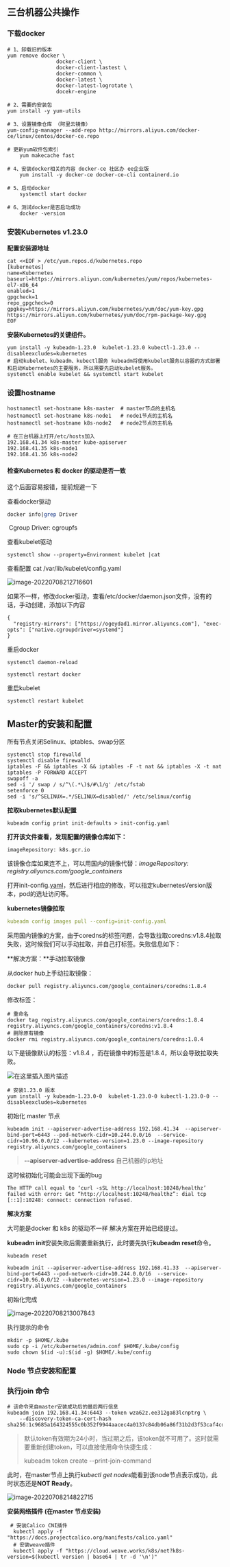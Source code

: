 ## 三台机器公共操作

### 下载docker

```shell
# 1、卸载旧的版本
yum remove docker \
				docker-client \
				docker-client-lastest \
				docker-common \
				docker-latest \
				docker-latest-logrotate \
				docekr-engine
				
# 2、需要的安装包
yum install -y yum-utils

# 3、设置镜像仓库 （阿里云镜像）
yum-config-manager --add-repo http://mirrors.aliyun.com/docker-ce/linux/centos/docker-ce.repo 

# 更新yum软件包索引
	yum makecache fast
	
# 4、安装docker相关的内容 docker-ce 社区办 ee企业版 
	yum install -y docker-ce docker-ce-cli containerd.io

# 5、启动docker
	systemctl start docker
	
# 6、测试docker是否启动成功
	docker -version
```

### 安装Kubernetes v1.23.0

**配置安装源地址**

```shell
cat <<EOF > /etc/yum.repos.d/kubernetes.repo
[kubernetes]
name=Kubernetes
baseurl=https://mirrors.aliyun.com/kubernetes/yum/repos/kubernetes-el7-x86_64
enabled=1
gpgcheck=1
repo_gpgcheck=0
gpgkey=https://mirrors.aliyun.com/kubernetes/yum/doc/yum-key.gpg https://mirrors.aliyun.com/kubernetes/yum/doc/rpm-package-key.gpg
EOF
```



**安装Kubernetes的关键组件。**

```shell
yum install -y kubeadm-1.23.0  kubelet-1.23.0 kubectl-1.23.0 --disableexcludes=kubernetes
# 启动kubelet、kubeadm、kubectl服务 kubeadm将使用kubelet服务以容器的方式部署和启动Kubernetes的主要服务，所以需要先启动kubelet服务。
systemctl enable kubelet && systemctl start kubelet
```



### **设置hostname**

```shell
hostnamectl set-hostname k8s-master  # master节点的主机名
hostnamectl set-hostname k8s-node1   # node1节点的主机名
hostnamectl set-hostname k8s-node2   # node2节点的主机名

# 在三台机器上打开/etc/hosts加入
192.168.41.34 k8s-master kube-apiserver
192.168.41.35 k8s-node1
192.168.41.36 k8s-node2
```

#### 检查Kubernetes 和 docker 的驱动是否一致

这个后面容易报错，提前规避一下

查看docker驱动

```perl
docker info|grep Driver
```

​	Cgroup Driver: cgroupfs

查看kubelet驱动

```shell
systemctl show --property=Environment kubelet |cat
```

查看配置 cat /var/lib/kubelet/config.yaml 

![image-20220708212716601](http://img.trivial.top/img/image-20220708212716601.png)

如果不一样，修改docker驱动，查看/etc/docker/daemon.json文件，没有的话，手动创建，添加以下内容

```shell
{
  "registry-mirrors": ["https://ogeydad1.mirror.aliyuncs.com"], "exec-opts": ["native.cgroupdriver=systemd"]
}
```

重启docker

```shell
systemctl daemon-reload
 
systemctl restart docker
```

重启kubelet

```shell
systemctl restart kubelet
```

## Master的安装和配置

所有节点关闭Selinux、iptables、swap分区

```shell
systemctl stop firewalld
systemctl disable firewalld
iptables -F && iptables -X && iptables -F -t nat && iptables -X -t nat
iptables -P FORWARD ACCEPT
swapoff -a
sed -i '/ swap / s/^\(.*\)$/#\1/g' /etc/fstab
setenforce 0
sed -i 's/^SELINUX=.*/SELINUX=disabled/' /etc/selinux/config
```

**拉取kubernetes默认配置**

```shell
kubeadm config print init-defaults > init-config.yaml
```

**打开该文件查看，发现配置的镜像仓库如下：**

```shell
imageRepository: k8s.gcr.io
```

该镜像仓库如果连不上，可以用国内的镜像代替：*imageRepository: registry.aliyuncs.com/google_containers*

打开init-config.[yaml](https://so.csdn.net/so/search?q=yaml&spm=1001.2101.3001.7020)，然后进行相应的修改，可以指定kubernetesVersion版本，pod的选址访问等。

**kubernetes镜像拉取**

```yaml
kubeadm config images pull --config=init-config.yaml
```

采用国内镜像的方案，由于coredns的标签问题，会导致拉取coredns:v1.8.4拉取失败，这时候我们可以手动拉取，并自己打标签。失败信息如下：

**解决方案：**手动拉取镜像

从docker hub上手动拉取镜像：

```shell
docker pull registry.aliyuncs.com/google_containers/coredns:1.8.4
```

修改标签：

```shell
# 重命名
docker tag registry.aliyuncs.com/google_containers/coredns:1.8.4 registry.aliyuncs.com/google_containers/coredns:v1.8.4
# 删除原有镜像
docker rmi registry.aliyuncs.com/google_containers/coredns:1.8.4
```

以下是镜像默认的标签：v1.8.4 ，而在镜像中的标签是1.8.4，所以会导致拉取失败。

![在这里插入图片描述](https://img-blog.csdnimg.cn/4d6e6e4adf93410495ee1cbaf7d1db0d.png#pic_center)

```shell
# 安装1.23.0 版本
yum install -y kubeadm-1.23.0-0  kubelet-1.23.0-0 kubectl-1.23.0-0 --disableexcludes=kubernetes
```

初始化 master 节点

```shell
kubeadm init --apiserver-advertise-address 192.168.41.34  --apiserver-bind-port=6443 --pod-network-cidr=10.244.0.0/16  --service-cidr=10.96.0.0/12 --kubernetes-version=1.23.0 --image-repository registry.aliyuncs.com/google_containers
```

>   **--apiserver-advertise-address**  自己机器的ip地址

这时候初始化可能会出现下面的bug

```shell
The HTTP call equal to ‘curl -sSL http://localhost:10248/healthz’ failed with error: Get “http://localhost:10248/healthz”: dial tcp [::1]:10248: connect: connection refused.
```

**解决方案**

大可能是docker 和 k8s 的驱动不一样 解决方案在开始已经提过。

**kubeadm init**安装失败后需要重新执行，此时要先执行**kubeadm reset**命令。

```shell
kubeadm reset

kubeadm init --apiserver-advertise-address 192.168.41.33  --apiserver-bind-port=6443 --pod-network-cidr=10.244.0.0/16  --service-cidr=10.96.0.0/12 --kubernetes-version=1.23.0 --image-repository registry.aliyuncs.com/google_containers
```

初始化完成

![image-20220708213007843](http://img.trivial.top/img/image-20220708213007843.png)

执行提示的命令

```shell
mkdir -p $HOME/.kube
sudo cp -i /etc/kubernetes/admin.conf $HOME/.kube/config
sudo chown $(id -u):$(id -g) $HOME/.kube/config
```

### Node 节点安装和配置

### 执行join 命令

```shell
# 该命令来自master安装成功后的最后两行信息
kubeadm join 192.168.41.34:6443 --token wza62z.ee312ga83lcnptrg \
	--discovery-token-ca-cert-hash sha256:1c9685a164324555c0b352f9944aacec4a0137c84db06a86f31b2d3f53caf4cd 
```

> 默认token有效期为24小时，当过期之后，该token就不可用了。这时就需要重新创建token，可以直接使用命令快捷生成：
>
> kubeadm token create --print-join-command

此时，在master节点上执行*kubectl get nodes*能看到该node节点表示成功，此时状态还是**NOT Ready**。

![image-20220708214822715](http://img.trivial.top/img/image-20220708214822715.png)

**安装网络插件 (在master 节点安装)**

```shell
 # 安装Calico CNI插件
  kubectl apply -f "https://docs.projectcalico.org/manifests/calico.yaml"
  # 安装weave插件
  kubectl apply -f "https://cloud.weave.works/k8s/net?k8s-version=$(kubectl version | base64 | tr -d '\n')"
```

